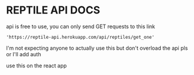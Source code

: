 # REPTILE API DOCS

api is free to use, you can only send GET requests to this link

```
'https://reptile-api.herokuapp.com/api/reptiles/get_one'

```

I'm not expecting anyone to actually use this but don't overload the api pls or I'll add auth

use this on the react app
